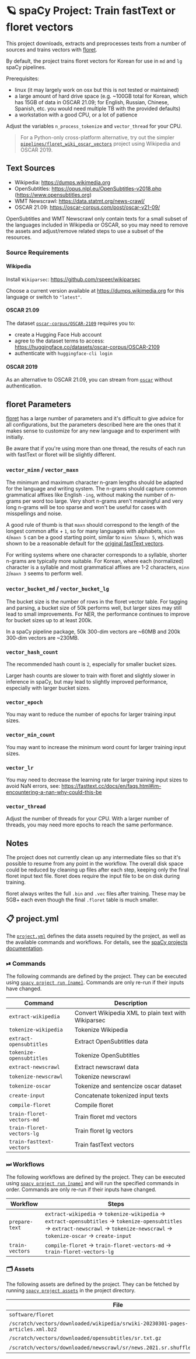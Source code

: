 <!-- SPACY PROJECT: AUTO-GENERATED DOCS START (do not remove) -->

# 🪐 spaCy Project: Train fastText or floret vectors

This project downloads, extracts and preprocesses texts from a number of
sources and trains vectors with [floret](https://github.com/explosion/floret).

By default, the project trains floret vectors for Korean for use in `md` and
`lg` spaCy pipelines.

Prerequisites:
- linux (it may largely work on osx but this is not tested or maintained)
- a large amount of hard drive space (e.g. ~100GB total for Korean, which has
  15GB of data in OSCAR 21.09; for English, Russian, Chinese, Spanish, etc.
  you would need multiple TB with the provided defaults)
- a workstation with a good CPU, or a lot of patience

Adjust the variables `n_process_tokenize` and `vector_thread` for your CPU.

> For a Python-only cross-platform alternative, try out the simpler
> [`pipelines/floret_wiki_oscar_vectors`](https://github.com/explosion/projects/tree/v3/pipelines/floret_wiki_oscar_vectors)
> project using Wikipedia and OSCAR 2019.

## Text Sources

- Wikipedia: https://dumps.wikimedia.org
- OpenSubtitles: https://opus.nlpl.eu/OpenSubtitles-v2018.php (https://www.opensubtitles.org)
- WMT Newscrawl: https://data.statmt.org/news-crawl/
- OSCAR 21.09: https://oscar-corpus.com/post/oscar-v21-09/

OpenSubtitles and WMT Newscrawl only contain texts for a small subset of the
languages included in Wikipedia or OSCAR, so you may need to remove the
assets and adjust/remove related steps to use a subset of the resources.

### Source Requirements

#### Wikipedia

Install `Wikiparsec`: https://github.com/rspeer/wikiparsec

Choose a current version available at https://dumps.wikimedia.org for this
language or switch to `"latest"`.

#### OSCAR 21.09

The dataset [`oscar-corpus/OSCAR-2109`](https://huggingface.co/datasets/oscar-corpus/OSCAR-2109) requires you to:
- create a Hugging Face Hub account
- agree to the dataset terms to access: https://huggingface.co/datasets/oscar-corpus/OSCAR-2109
- authenticate with `huggingface-cli login`

#### OSCAR 2019

As an alternative to OSCAR 21.09, you can stream from
[`oscar`](https://huggingface.co/datasets/oscar) without authentication.

## floret Parameters

[floret](https://github.com/explosion/floret) has a large number of
parameters and it's difficult to give advice for all configurations, but the
parameters described here are the ones that it makes sense to customize for
any new language and to experiment with initially.

Be aware that if you're using more than one thread, the results of each run
with fastText or floret will be slightly different.

### `vector_minn` / `vector_maxn`

The minimum and maximum character n-gram lengths should be adapted for the
language and writing system. The n-grams should capture common grammatical
affixes like English `-ing`, without making the number of n-grams per word
too large. Very short n-grams aren't meaningful and very long n-grams will be
too sparse and won't be useful for cases with misspellings and noise.

A good rule of thumb is that `maxn` should correspond to the length of the
longest common affix + `1`, so for many languages with alphabets, `minn
4`/`maxn 5` can be a good starting point, similar to `minn 5`/`maxn 5`, which
was shown to be a reasonable default for the [original fastText
vectors](https://fasttext.cc/docs/en/crawl-vectors.html).

For writing systems where one character corresponds to a syllable, shorter
n-grams are typically more suitable. For Korean, where each (normalized)
character is a syllable and most grammatical affixes are 1-2 characters,
`minn 2`/`maxn 3` seems to perform well.

### `vector_bucket_md` / `vector_bucket_lg`

The bucket size is the number of rows in the floret vector table. For
tagging and parsing, a bucket size of 50k performs well, but larger sizes may
still lead to small improvements. For NER, the performance continues to
improve for bucket sizes up to at least 200k.

In a spaCy pipeline package, 50k 300-dim vectors are ~60MB and 200k 300-dim
vectors are ~230MB.

### `vector_hash_count`

The recommended hash count is `2`, especially for smaller bucket sizes.

Larger hash counts are slower to train with floret and slightly slower in
inference in spaCy, but may lead to slightly improved performance, especially
with larger bucket sizes.

### `vector_epoch`

You may want to reduce the number of epochs for larger training input sizes.

### `vector_min_count`

You may want to increase the minimum word count for larger training input
sizes.

### `vector_lr`

You may need to decrease the learning rate for larger training input sizes to
avoid NaN errors, see:
https://fasttext.cc/docs/en/faqs.html#im-encountering-a-nan-why-could-this-be

### `vector_thread`

Adjust the number of threads for your CPU. With a larger number of threads,
you may need more epochs to reach the same performance.

## Notes

The project does not currently clean up any intermediate files so that it's
possible to resume from any point in the workflow. The overall disk space
could be reduced by cleaning up files after each step, keeping only the final
floret input text file. floret does require the input file to be on disk
during training.

floret always writes the full `.bin` and `.vec` files after training. These
may be 5GB+ each even though the final `.floret` table is much smaller.


## 📋 project.yml

The [`project.yml`](project.yml) defines the data assets required by the
project, as well as the available commands and workflows. For details, see the
[spaCy projects documentation](https://spacy.io/usage/projects).

### ⏯ Commands

The following commands are defined by the project. They
can be executed using [`spacy project run [name]`](https://spacy.io/api/cli#project-run).
Commands are only re-run if their inputs have changed.

| Command | Description |
| --- | --- |
| `extract-wikipedia` | Convert Wikipedia XML to plain text with Wikiparsec |
| `tokenize-wikipedia` | Tokenize Wikipedia |
| `extract-opensubtitles` | Extract OpenSubtitles data |
| `tokenize-opensubtitles` | Tokenize OpenSubtitles |
| `extract-newscrawl` | Extract newscrawl data |
| `tokenize-newscrawl` | Tokenize newscrawl |
| `tokenize-oscar` | Tokenize and sentencize oscar dataset |
| `create-input` | Concatenate tokenized input texts |
| `compile-floret` | Compile floret |
| `train-floret-vectors-md` | Train floret md vectors |
| `train-floret-vectors-lg` | Train floret lg vectors |
| `train-fasttext-vectors` | Train fastText vectors |

### ⏭ Workflows

The following workflows are defined by the project. They
can be executed using [`spacy project run [name]`](https://spacy.io/api/cli#project-run)
and will run the specified commands in order. Commands are only re-run if their
inputs have changed.

| Workflow | Steps |
| --- | --- |
| `prepare-text` | `extract-wikipedia` &rarr; `tokenize-wikipedia` &rarr; `extract-opensubtitles` &rarr; `tokenize-opensubtitles` &rarr; `extract-newscrawl` &rarr; `tokenize-newscrawl` &rarr; `tokenize-oscar` &rarr; `create-input` |
| `train-vectors` | `compile-floret` &rarr; `train-floret-vectors-md` &rarr; `train-floret-vectors-lg` |

### 🗂 Assets

The following assets are defined by the project. They can
be fetched by running [`spacy project assets`](https://spacy.io/api/cli#project-assets)
in the project directory.

| File | Source | Description |
| --- | --- | --- |
| `software/floret` | Git |  |
| `/scratch/vectors/downloaded/wikipedia/srwiki-20230301-pages-articles.xml.bz2` | URL |  |
| `/scratch/vectors/downloaded/opensubtitles/sr.txt.gz` | URL |  |
| `/scratch/vectors/downloaded/newscrawl/sr/news.2021.sr.shuffled.deduped.gz` | URL |  |

<!-- SPACY PROJECT: AUTO-GENERATED DOCS END (do not remove) -->
